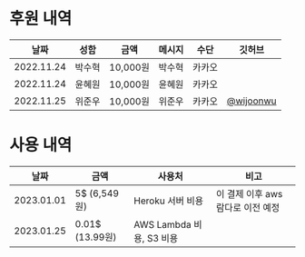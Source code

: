 # 후원 내역

| 날짜       | 성함   | 금액     | 메시지 | 수단   | 깃허브                                   |
| ---------- | ------ | -------- | ------ | ------ | ---------------------------------------- |
| 2022.11.24 | 박수혁 | 10,000원 | 박수혁 | 카카오 |                                          |
| 2022.11.24 | 윤혜원 | 10,000원 | 윤혜원 | 카카오 |                                          |
| 2022.11.25 | 위준우 | 10,000원 | 위준우 | 카카오 | [@wijoonwu](https://github.com/wijoonwu) |

# 사용 내역

| 날짜       | 금액            | 사용처                   | 비고                              |
| ---------- | --------------- | ------------------------ | --------------------------------- |
| 2023.01.01 | 5$ (6,549원)    | Heroku 서버 비용         | 이 결제 이후 aws 람다로 이전 예정 |
| 2023.01.25 | 0.01$ (13.99원) | AWS Lambda 비용, S3 비용 |                                   |
